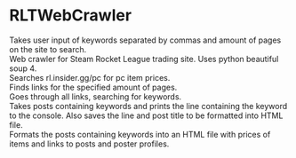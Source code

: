 # RLTWebCrawler
Takes user input of keywords separated by commas and amount of pages on the site to search.<br/>
Web crawler for Steam Rocket League trading site. Uses python beautiful soup 4. <br/>
Searches rl.insider.gg/pc for pc item prices.<br/>
Finds links for the specified amount of pages.<br/>
Goes through all links, searching for keywords.<br/>
Takes posts containing keywords and prints the line containing the keyword to the console. Also saves the line and post title to be formatted into HTML file.<br/>
Formats the posts containing keywords into an HTML file with prices of items and links to posts and poster profiles.<br/>
